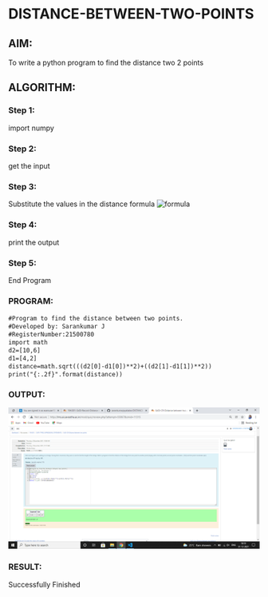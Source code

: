 # DISTANCE-BETWEEN-TWO-POINTS

## AIM:
To write a python program to find the distance two 2 points
## ALGORITHM:
### Step 1: 
import numpy

### Step 2:
get the input

### Step 3: 
Substitute the values in the distance formula  ![formula](./formula.JPG)
### Step 4:
print the output

### Step 5:
End Program

### PROGRAM:
```
#Program to find the distance between two points.
#Developed by: Sarankumar J
#RegisterNumber:21500780
import math
d2=[10,6]
d1=[4,2]
distance=math.sqrt(((d2[0]-d1[0])**2)+((d2[1]-d1[1])**2))
print("{:.2f}".format(distance))

```
  


### OUTPUT:

![output](./output.png)


### RESULT:

Successfully Finished